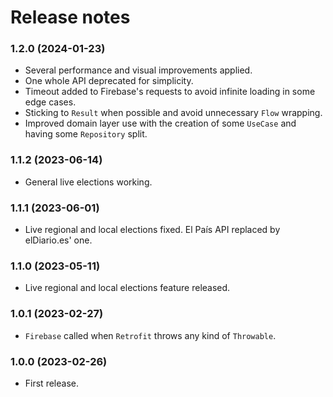 # Release notes #

### 1.2.0 (2024-01-23) ###

* Several performance and visual improvements applied. 
* One whole API deprecated for simplicity. 
* Timeout added to Firebase's requests to avoid infinite loading in some edge cases.
* Sticking to `Result` when possible and avoid unnecessary `Flow` wrapping.
* Improved domain layer use with the creation of some `UseCase` and having some `Repository` split.

### 1.1.2 (2023-06-14) ###

* General live elections working.

### 1.1.1 (2023-06-01) ###

* Live regional and local elections fixed. El País API replaced by elDiario.es' one.

### 1.1.0 (2023-05-11) ###

* Live regional and local elections feature released.

### 1.0.1 (2023-02-27) ###

* `Firebase` called when `Retrofit` throws any kind of `Throwable`.

### 1.0.0 (2023-02-26) ###

* First release.
